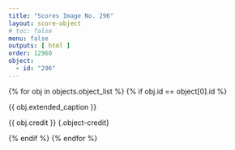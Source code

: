 ```yaml
---
title: "Scores Image No. 296"
layout: score-object
# toc: false
menu: false
outputs: [ html ]
order: 12960
object:
  - id: "296"
---
```


{% for obj in objects.object_list %}
{% if obj.id == object[0].id %}

{{ obj.extended_caption }}

{{ obj.credit }} {.object-credit}

{% endif %}
{% endfor %}
